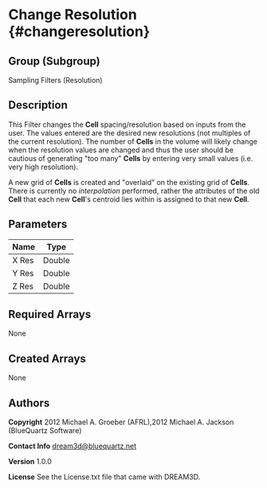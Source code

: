 Change Resolution {#changeresolution}
======

## Group (Subgroup) ##
Sampling Filters (Resolution)

## Description ##
This Filter changes the **Cell** spacing/resolution based on inputs from the user.  The values entered are the desired new resolutions (not multiples of the current resolution).  The number of **Cells** in the volume will likely change when the resolution values are changed and thus the user should be cautious of generating "too many" **Cells** by entering very small values (i.e. very high resolution).  

A new grid of **Cells** is created and "overlaid" on the existing grid of **Cells**.  There is currently no *interpolation* performed, rather the attributes of the old **Cell** that each new **Cell**'s centroid lies within is assigned to that new **Cell**.


## Parameters ##

| Name | Type |
|------|------|
| X Res | Double |
| Y Res | Double |
| Z Res | Double |

## Required Arrays ##
None

## Created Arrays ##
None

## Authors ##

**Copyright** 2012 Michael A. Groeber (AFRL),2012 Michael A. Jackson (BlueQuartz Software)

**Contact Info** dream3d@bluequartz.net

**Version** 1.0.0

**License**  See the License.txt file that came with DREAM3D.



